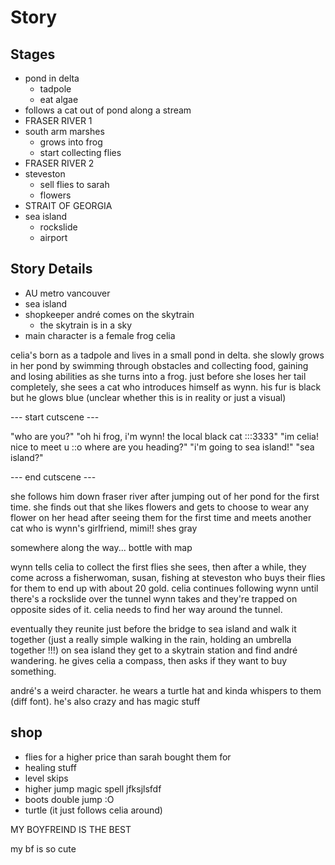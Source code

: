 # Story

## Stages

- pond in delta
  - tadpole
  - eat algae
- follows a cat out of pond along a stream
- FRASER RIVER 1
- south arm marshes
  - grows into frog
  - start collecting flies
- FRASER RIVER 2
- steveston
  - sell flies to sarah
  - flowers
- STRAIT OF GEORGIA
- sea island
  - rockslide
  - airport

## Story Details

- AU metro vancouver
- sea island
- shopkeeper andré comes on the skytrain
  - the skytrain is in a sky
- main character is a female frog celia

celia's born as a tadpole and lives in a small pond in delta. she slowly grows in her pond by
swimming through obstacles and collecting food, gaining and losing abilities as she turns into a
frog. just before she loses her tail completely, she sees a cat who introduces himself as wynn.
his fur is black but he glows blue (unclear whether this is in reality or just a visual)

--- start cutscene ---

"who are you?"
"oh hi frog, i'm wynn! the local black cat :::3333"
"im celia! nice to meet u ::o where are you heading?"
"i'm going to sea island!"
"sea island?"

--- end cutscene ---

she follows him down fraser river after jumping out of her pond for the first time. she finds
out that she likes flowers and gets to choose to wear any flower on her head after seeing them
for the first time and meets another cat who is wynn's girlfriend, mimi!! shes gray

somewhere along the way... bottle with map

wynn tells celia to collect the first flies she sees, then after a while, they come across a
fisherwoman, susan, fishing at steveston who buys their flies for them to end up with about 20
gold. celia continues following wynn until there's a rockslide over the tunnel wynn takes and
they're trapped on opposite sides of it. celia needs to find her way around the tunnel.

eventually they reunite just before the bridge to sea island and walk it together (just a really
simple walking in the rain, holding an umbrella together !!!) on sea island they get to a
skytrain station and find andré wandering. he gives celia a compass, then asks if they want to
buy something.

andré's a weird character. he wears a turtle hat and kinda whispers to them (diff font). he's
also crazy and has magic stuff

## shop

- flies for a higher price than sarah bought them for
- healing stuff
- level skips
- higher jump magic spell jfksjlsfdf
- boots double jump :O
- turtle (it just follows celia around)

MY BOYFREIND IS THE BEST

my bf is so cute
